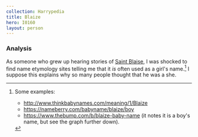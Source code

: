 ```yaml
---
collection: Harrypedia
title: Blaize
hero: I0160
layout: person
---
```


### Analysis


As someone who grew up hearing stories of [Saint Blaise], I was shocked to
find name etymology sites telling me that it *is* often used as a girl's
name.[^220705-7]  I suppose this explains why so many people thought
that he was a she. 

[Saint Blaise]: https://en.wikipedia.org/wiki/Saint_Blaise

[^220705-7]: Some examples:
    * http://www.thinkbabynames.com/meaning/1/Blaize
    * https://nameberry.com/babyname/blaize/boy
    * https://www.thebump.com/b/blaize-baby-name (it notes it is a boy's name, but see the graph further down).

